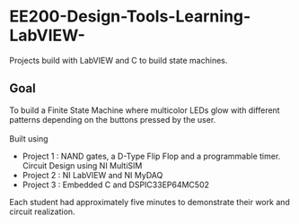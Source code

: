 # EE200-Design-Tools-Learning-LabVIEW-
Projects build with LabVIEW and C to build state machines.

## Goal
To build a Finite State Machine where multicolor LEDs glow with different patterns depending on the buttons pressed by the user.
<br><br>Built using
<ul>
  <li>Project 1 : NAND gates, a D-Type Flip Flop and a programmable timer. Circuit Design using NI MultiSIM <br>
  <li>Project 2 : NI LabVIEW and NI MyDAQ <br>
  <li>Project 3 : Embedded C and DSPIC33EP64MC502 <br>
</ul>

Each student had approximately five minutes to demonstrate their work and circuit realization.
